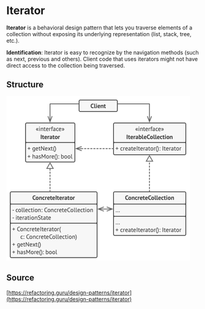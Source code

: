 # Iterator

__Iterator__ is a behavioral design pattern that lets you traverse elements of a collection 
without exposing its underlying representation (list, stack, tree, etc.).

__Identification__: Iterator is easy to recognize by the navigation methods (such as next, previous and others). 
Client code that uses iterators might not have direct access to the collection being traversed.

## Structure

![Structure](/public/assets/Pattern/Behavioral/iterator.png)

## Source

[https://refactoring.guru/design-patterns/iterator](https://refactoring.guru/design-patterns/iterator)